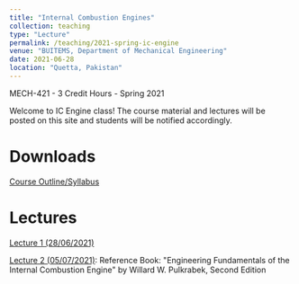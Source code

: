 ```yaml
---
title: "Internal Combustion Engines"
collection: teaching
type: "Lecture"
permalink: /teaching/2021-spring-ic-engine
venue: "BUITEMS, Department of Mechanical Engineering"
date: 2021-06-28
location: "Quetta, Pakistan"
---
```


MECH-421 - 3 Credit Hours - Spring 2021

<!---
Internal Combustion Engines
======
-->

Welcome to IC Engine class! 
The course material and lectures will be posted on this site and students will be notified accordingly. 

Downloads
======
[Course Outline/Syllabus](https://github.com/kashifliaqat/kashifliaqat.github.io/raw/master/files/ic_syllabus.pdf)

Lectures
======
[Lecture 1 (28/06/2021)](https://github.com/kashifliaqat/kashifliaqat.github.io/raw/master/files/IC_Engine_1.pdf)

[Lecture 2 (05/07/2021)](https://github.com/kashifliaqat/kashifliaqat.github.io/raw/master/files/ic_engine_2021/IC_Engine_2.pdf): Reference Book: "Engineering Fundamentals of the
Internal Combustion Engine" by Willard W. Pulkrabek, Second Edition
